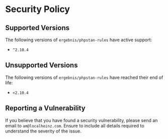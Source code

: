 # Security Policy

## Supported Versions

The following versions of `ergebnis/phpstan-rules` have active support:

- `^2.10.4`

## Unsupported Versions

The following versions of `ergebnis/phpstan-rules` have reached their end of life:

- `<2.10.4`

## Reporting a Vulnerability

If you believe that you have found a security vulnerability, please send an email to `am@localheinz.com`. Ensure to include all details required to understand the severity of the issue.
